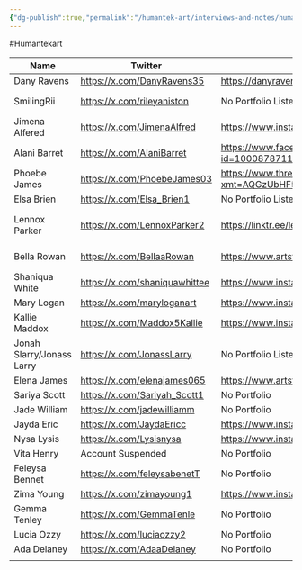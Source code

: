 ```yaml
---
{"dg-publish":true,"permalink":"/humantek-art/interviews-and-notes/humantek-artists/"}
---
```


#Humantekart 

| Name                      | Twitter                       | Portfolio if applicable                                                                   | Link to HumanTek Art                                                                                                                           |
| ------------------------- | ----------------------------- | ----------------------------------------------------------------------------------------- | ---------------------------------------------------------------------------------------------------------------------------------------------- |
| Dany Ravens               | https://x.com/DanyRavens35    | https://danyravens.carrd.co/                                                              | has an HTA email                                                                                                                               |
| SmilingRii                | https://x.com/rileyaniston    | No Portfolio Listed                                                                       | May not be an HTA artist, but I suspect its likely since all of their art is HTA stuff                                                         |
| Jimena Alfered            | https://x.com/JimenaAlfred    | https://www.instagram.com/alfredjimena/                                                   | has an HTA shoutout on her facebook                                                                                                            |
| Alani Barret              | https://x.com/AlaniBarret     | https://www.facebook.com/profile.php?id=100087871191385&mibextid=ZbWKwL                   | pinned tweet links them to HTA                                                                                                                 |
| Phoebe James              | https://x.com/PhoebeJames03   | https://www.threads.net/@pheobejames1?xmt=AQGzUbHF5Y_SOxKrecO7L34jKRaKwhzw8YrhjQvtEhW_ASU | <-- Not a portfolio, but links to HTA                                                                                                          |
| Elsa Brien                | https://x.com/Elsa_Brien1     | No Portfolio Listed                                                                       | replied to a shoutout thanking them for an HTA comm                                                                                            |
| Lennox Parker             | https://x.com/LennoxParker2   | https://linktr.ee/lennoxxparker                                                           | they have a Vgen that's empty?<br>They also were shouted out by HTA from their twitter<br>https://x.com/HUMANTEKART/status/1621780053511254017 |
| Bella Rowan               | https://x.com/BellaaRowan     | https://www.artstation.com/bellaarowan                                                    | the one who HimmyVT interacted with and kept trying to interact with me.                                                                       |
| Shaniqua White            | https://x.com/shaniquawhittee | https://www.instagram.com/shaniquawhittee/                                                | The one who did StillChris's Sub Badges                                                                                                        |
| Mary Logan                | https://x.com/maryloganart    | https://www.instagram.com/maryloganart/                                                   | shouted out from HTA main account                                                                                                              |
| Kallie Maddox             | https://x.com/Maddox5Kallie   | https://www.instagram.com/kalliemaddox3                                                   | displayed in twitter bio                                                                                                                       |
| Jonah Slarry/Jonass Larry | https://x.com/JonassLarry     | No Portfolio Listed                                                                       | shouted out from HTA main account                                                                                                              |
| Elena James               | https://x.com/elenajames065   | https://www.artstation.com/elenajames0                                                    | her shoutout from a client was retweeted by HTA main account                                                                                   |
| Sariya Scott              | https://x.com/Sariyah_Scott1  | No Portfolio                                                                              | Shoutout was retweeted by HTA main account                                                                                                     |
| Jade William              | https://x.com/jadewilliamm    | No Portfolio                                                                              | Displayed in Twitter bio                                                                                                                       |
| Jayda Eric                | https://x.com/JaydaEricc      | https://www.instagram.com/jayda_ericc/                                                    | Displayed in Twitter bio                                                                                                                       |
| Nysa Lysis                | https://x.com/Lysisnysa       | https://www.instagram.com/nysa_lysis/                                                     | shoutout was retweeted by HTA main account                                                                                                     |
| Vita Henry                | Account Suspended             | No Portfolio                                                                              | Shoutout was retweeted by HTA main account                                                                                                     |
| Feleysa Bennet            | https://x.com/feleysabenetT   | No Portfolio                                                                              | shoutout was retweeted by HTA main account                                                                                                     |
| Zima Young                | https://x.com/zimayoung1      | https://www.instagram.com/zimayoung78/                                                    | shoutout was retweeted by HTA main account                                                                                                     |
| Gemma Tenley              | https://x.com/GemmaTenle      | No Portfolio                                                                              | shoutout was retweeted by HTA main account                                                                                                     |
| Lucia Ozzy                | https://x.com/luciaozzy2      | No Portfolio                                                                              | Shoutout was retweeted by HTA main accuount                                                                                                    |
| Ada Delaney               | https://x.com/AdaaDelaney     | No Portfolio                                                                              | HTA link in Twitter Bio                                                                                                                        |
|                           |                               |                                                                                           |                                                                                                                                                |
